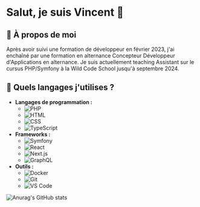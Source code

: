 # Salut, je suis Vincent 👋

## 🌱 À propos de moi
Après avoir suivi une formation de développeur en février 2023, j'ai enchaîné par une formation en alternance Concepteur Développeur d'Applications en alternance. 
Je suis actuellement teaching Assistant sur le cursus PHP/Symfony à la Wild Code School jusqu'à septembre 2024. 

## 🔧 Quels langages j'utilises ?
- **Langages de programmation :** 
  - ![PHP](https://img.shields.io/badge/-PHP-777bb4?logo=php&logoColor=white)
  - ![HTML](https://img.shields.io/badge/-HTML5-E34F26?logo=html5&logoColor=white)
  - ![CSS](https://img.shields.io/badge/-CSS3-1572B6?logo=css3&logoColor=white)
  - ![TypeScript](https://img.shields.io/badge/-TypeScript-007ACC?logo=typescript&logoColor=white)
- **Frameworks :** 
  - ![Symfony](https://img.shields.io/badge/-Symfony-000000?logo=symfony&logoColor=white)
  - ![React](https://img.shields.io/badge/-React-61DAFB?logo=react&logoColor=white)
  - ![Next.js](https://img.shields.io/badge/-Next.js-000000?logo=nextdotjs&logoColor=white)
  - ![GraphQL](https://img.shields.io/badge/-GraphQL-E10098?logo=graphql&logoColor=white)
- **Outils :** 
  - ![Docker](https://img.shields.io/badge/-Docker-2496ED?logo=docker&logoColor=white)
  - ![Git](https://img.shields.io/badge/-Git-F05032?logo=git&logoColor=white)
  - ![VS Code](https://img.shields.io/badge/-VS%20Code-007ACC?logo=visual-studio-code&logoColor=white)

![Anurag's GitHub stats](https://github-readme-stats.vercel.app/api?username=vravanel&show_icons=true&theme=transparent)

